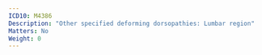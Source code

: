 ```yaml
---
ICD10: M4386
Description: "Other specified deforming dorsopathies: Lumbar region"
Matters: No
Weight: 0
---
```


